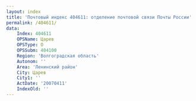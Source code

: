 ```yaml
---
layout: index
title: 'Почтовый индекс 404611: отделение почтовой связи Почты России'
permalink: /404611/
data:
    Index: 404611
    OPSName: Царев
    OPSType: О
    OPSSubm: 404100
    Region: 'Волгоградская область'
    Autonom: ''
    Area: 'Ленинский район'
    City: Царев
    City1: ''
    ActDate: '20070411'
    IndexOld: ''
---
```

